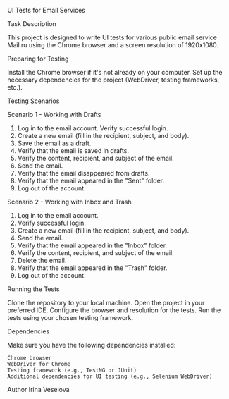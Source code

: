 UI Tests for Email Services

Task Description

This project is designed to write UI tests for various public email service  Mail.ru using the Chrome browser and a screen resolution of 1920x1080. 

Preparing for Testing

Install the Chrome browser if it's not already on your computer.
Set up the necessary dependencies for the project (WebDriver, testing frameworks, etc.).

Testing Scenarios

Scenario 1 - Working with Drafts
1. Log in to the email account.
Verify successful login.
2. Create a new email (fill in the recipient, subject, and body).
3. Save the email as a draft.
4. Verify that the email is saved in drafts.
5. Verify the content, recipient, and subject of the email.
6. Send the email.
7. Verify that the email disappeared from drafts.
8. Verify that the email appeared in the "Sent" folder.
9. Log out of the account.

Scenario 2 - Working with Inbox and Trash

1. Log in to the email account.
2. Verify successful login.
3. Create a new email (fill in the recipient, subject, and body).
4. Send the email.
5. Verify that the email appeared in the "Inbox" folder.
6. Verify the content, recipient, and subject of the email.
7. Delete the email.
8. Verify that the email appeared in the "Trash" folder.
9. Log out of the account.

Running the Tests

Clone the repository to your local machine.
Open the project in your preferred IDE.
Configure the browser and resolution for the tests.
Run the tests using your chosen testing framework.

Dependencies

Make sure you have the following dependencies installed:
~~~
Chrome browser
WebDriver for Chrome
Testing framework (e.g., TestNG or JUnit)
Additional dependencies for UI testing (e.g., Selenium WebDriver)
~~~
Author
Irina Veselova 

